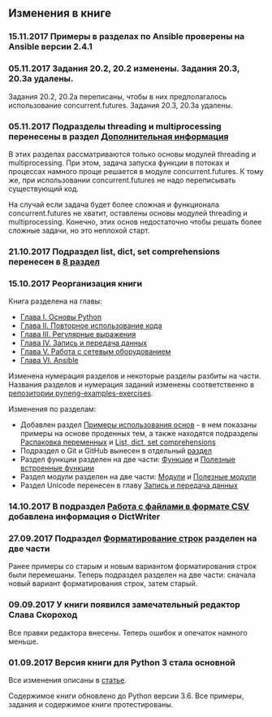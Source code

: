 ## Изменения в книге

### 15.11.2017 Примеры в разделах по Ansible проверены на Ansible версии 2.4.1

### 05.11.2017 Задания 20.2, 20.2 изменены. Задания 20.3, 20.3a удалены.

Задания 20.2, 20.2a переписаны, чтобы в них предполагалось использование concurrent.futures.
Задания 20.3, 20.3a удалены.

### 05.11.2017 Подразделы threading и multiprocessing перенесены в раздел [Дополнительная информация](https://natenka.gitbooks.io/pyneng/content/book/25_additional_info/threading_multiprocessing/)

В этих разделах рассматриваются только основы модулей threading и multiprocessing.
При этом, задача запуска функции в потоках и процессах намного проще решается в модуле concurrent.futures.
К тому же, при использовании concurrent.futures не надо переписывать существующий код.

На случай если задача будет более сложная и функционала concurrent.futures не хватит, оставлены основы  модулей threading и multiprocessing.
Конечно, этих основ недостаточно чтобы решать более сложные задачи, но это неплохой старт.

### 21.10.2017 Подраздел list, dict, set comprehensions перенесен в [8 раздел](https://natenka.gitbooks.io/pyneng/content/book/08_python_basic_examples/x_comprehensions.html)

### 15.10.2017 Реорганизация книги

Книга разделена на главы:

* [Глава I. Основы Python](https://natenka.gitbooks.io/pyneng/content/book/Part_I.html)
* [Глава II. Повторное использование кода](https://natenka.gitbooks.io/pyneng/content/book/Part_II.html)
* [Глава III. Регулярные выражения](https://natenka.gitbooks.io/pyneng/content/book/Part_III.html)
* [Глава IV. Запись и передача данных](https://natenka.gitbooks.io/pyneng/content/book/Part_IV.html)
* [Глава V. Работа с сетевым оборудованием](https://natenka.gitbooks.io/pyneng/content/book/Part_V.html)
* [Глава VI. Ansible](https://natenka.gitbooks.io/pyneng/content/book/Part_VI.html)


Изменена нумерация разделов и некоторые разделы разбиты на части.
Названия разделов и нумерация заданий изменены соответственно в [репозитории pyneng-examples-exercises](https://github.com/natenka/pyneng-examples-exercises).

Изменения по разделам:

* Добавлен раздел [Примеры использования основ](https://natenka.gitbooks.io/pyneng/content/book/08_python_basic_examples/) - в нем показаны примеры на основе проденных тем, а также находятся подразделы [Распаковка переменных](https://natenka.gitbooks.io/pyneng/content/book/08_python_basic_examples/variable_unpacking.html) и [List, dict, set comprehensions](https://natenka.gitbooks.io/pyneng/content/book/08_python_basic_examples/x_comprehensions.html)
* Подраздел о Git и GitHub вынесен в отдельный [раздел](https://natenka.gitbooks.io/pyneng/content/book/02_git_github/)
* Раздел функции разделен на две части: [Функции](https://natenka.gitbooks.io/pyneng/content/book/09_functions/) и [Полезные встроенные функции](https://natenka.gitbooks.io/pyneng/content/book/10_useful_functions/)
* Раздел модули разделен на две части: [Модули](https://natenka.gitbooks.io/pyneng/content/book/11_modules/) и [Полезные модули](https://natenka.gitbooks.io/pyneng/content/book/12_useful_modules/)
* Раздел Unicode перенесен в главу [Запись и передача данных](https://natenka.gitbooks.io/pyneng/content/book/Part_IV.html)

### 14.10.2017 В подраздел [Работа с файлами в формате CSV](https://natenka.gitbooks.io/pyneng/content/book/17_serialization/1_csv.html) добавлена информация о DictWriter


### 27.09.2017 Подраздел [Форматирование строк](https://natenka.gitbooks.io/pyneng/content/book/04_data_structures/4b_string_format.html) разделен на две части

Ранее примеры со старым и новым вариантом форматирования строк были перемешаны.
Теперь подраздел разделен на две части: сначала новый вариант форматирования строк, затем старый.

### 09.09.2017 У книги появился замечательный редактор Слава Скороход

Все правки редактора внесены.
Теперь ошибок и опечаток намного меньше.

### 01.09.2017 Версия книги для Python 3 стала основной

Все изменения описаны в [статье](https://natenka.github.io/pyneng/pyneng-book-updated-to-python-3.6/).

Содержимое книги обновлено до Python версии 3.6.
Все примеры, задания и содержимое книги протестированы.


